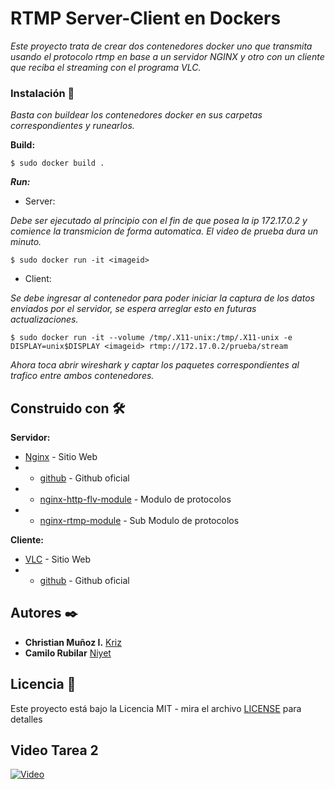 # RTMP Server-Client en Dockers

_Este proyecto trata de crear dos contenedores docker uno que transmita usando el protocolo rtmp en base a un servidor NGINX y otro con un cliente que reciba el streaming con el programa VLC._

### Instalación 🔧

_Basta con buildear los contenedores docker en sus carpetas correspondientes y runearlos._

**Build:**

```
$ sudo docker build .
```

_**Run:**_

* Server:

_Debe ser ejecutado al principio con el fin de que posea la ip 172.17.0.2 y comience la transmicion de forma automatica. El video de prueba dura un minuto._

```
$ sudo docker run -it <imageid>
```

* Client:

_Se debe ingresar al contenedor para poder iniciar la captura de los datos enviados por el servidor, se espera arreglar esto en futuras actualizaciones._

```
$ sudo docker run -it --volume /tmp/.X11-unix:/tmp/.X11-unix -e DISPLAY=unix$DISPLAY <imageid> rtmp://172.17.0.2/prueba/stream
```

_Ahora toca abrir wireshark y captar los paquetes correspondientes al trafico entre ambos contenedores._

## Construido con 🛠️

**Servidor:**
* [Nginx](http://nginx.org/) - Sitio Web
* * [github](http://nginx.org/) - Github oficial
* * [nginx-http-flv-module](https://github.com/winshining/nginx-http-flv-module) - Modulo de protocolos
* * [nginx-rtmp-module](https://github.com/arut/nginx-rtmp-module) - Sub Modulo de protocolos

**Cliente:**
* [VLC](https://www.videolan.org/) - Sitio Web
* * [github](https://www.videolan.org/) - Github oficial

## Autores ✒️

* **Christian Muñoz I.** [Kriz](https://github.com/Kriz300)
* **Camilo Rubilar** [Niyet](#https://github.com/)

## Licencia 📄

Este proyecto está bajo la Licencia MIT - mira el archivo [LICENSE](LICENSE) para detalles

## Video Tarea 2

[![Video](https://raw.githubusercontent.com/Kriz300/Test/master/video.png?token=ANZKY63GFGRMQZYV7SRBCVS7QEBBC)](https://youtu.be/oKX_sNL9PRQ)
